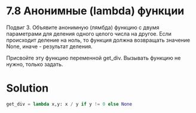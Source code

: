 # 7.8 Анонимные (lambda) функции

Подвиг 3. Объявите анонимную (лямбда) функцию с двумя параметрами для деления одного целого числа на другое. Если
происходит деление на ноль, то функция должна возвращать значение None, иначе - результат деления.

Присвойте эту функцию переменной get_div. Вызывать функцию не нужно, только задать.

# Solution

```python
get_div = lambda x,y: x / y if y != 0 else None
```